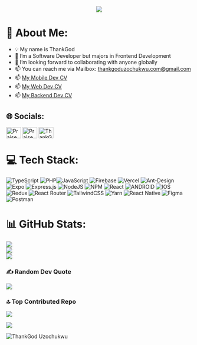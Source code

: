 <h1 align="center">
  <a href="https://git.io/typing-svg">
    <img src="https://readme-typing-svg.herokuapp.com/?lines=Hello!!,+👋;I'm+ThankGod;A+Software+Developer;lets+connect+and+build!&center=true&size=30&color=fe428e">
  </a>
</h1>

# 💫 About Me:
- 💡 My name is ThankGod
- 🌱 I’m a Software Developer but majors in Frontend Development
- 💞️ I’m looking forward to collaborating with anyone globally
- 📫 You can reach me via Mailbox: thankgoduzochukwu.com@gmail.com
- 📫 <a href="https://flowcv.com/resume/lnvi0stb21" target="_blank">My Mobile Dev CV</a>
- 📫 <a href="https://flowcv.com/resume/8mr5tqvdjkwd" target="_blank">My Web Dev CV</a>
- 📫 <a href="https://flowcv.com/resume/k7ah5ejpajq2" target="_blank">My Backend Dev CV</a>

## 🌐 Socials:

<p >
<a href="https://www.facebook.com/profile.php?id=100086218393511" target="blank">
  <img align="center" src="https://raw.githubusercontent.com/rahuldkjain/github-profile-readme-generator/master/src/images/icons/Social/facebook.svg" alt="Praise Ebuka" height="30" width="40" /></a>

<a href="https://www.linkedin.com/in/thankgod-uzochukwu/" target="blank">
  <img align="center" src="https://raw.githubusercontent.com/rahuldkjain/github-profile-readme-generator/master/src/images/icons/Social/linked-in-alt.svg" alt="Praise Ebuka" height="30" width="40" /></a>

<a href="https://twitter.com/therealteegee" target="blank">
  <img align="center" src="https://raw.githubusercontent.com/rahuldkjain/github-profile-readme-generator/master/src/images/icons/Social/twitter.svg" alt="ThankGod" height="30" width="40" /></a> 
</p>

# 💻 Tech Stack:
![TypeScript](https://img.shields.io/badge/typescript-%23007ACC.svg?style=for-the-badge&logo=typescript&logoColor=white) ![PHP](https://img.shields.io/badge/php-%23777BB4.svg?style=for-the-badge&logo=php&logoColor=white)![JavaScript](https://img.shields.io/badge/javascript-%23323330.svg?style=for-the-badge&logo=javascript&logoColor=%23F7DF1E) ![Firebase](https://img.shields.io/badge/firebase-%23039BE5.svg?style=for-the-badge&logo=firebase) ![Vercel](https://img.shields.io/badge/vercel-%23000000.svg?style=for-the-badge&logo=vercel&logoColor=white) ![Ant-Design](https://img.shields.io/badge/bootstrap-%23563D7C.svg?style=for-the-badge&logo=bootstrap&logoColor=white) ![Expo](https://img.shields.io/badge/expo-1C1E24?style=for-the-badge&logo=expo&logoColor=#D04A37) ![Express.js](https://img.shields.io/badge/Next-black?style=for-the-badge&logo=next.js&logoColor=white) ![NodeJS](https://img.shields.io/badge/node.js-6DA55F?style=for-the-badge&logo=node.js&logoColor=white) ![NPM](https://img.shields.io/badge/laravel-%23FF2D20.svg?style=for-the-badge&logo=laravel&logoColor=white) ![React](https://img.shields.io/badge/react-%2320232a.svg?style=for-the-badge&logo=react&logoColor=%2361DAFB) ![ANDROID](https://img.shields.io/badge/android-%2320232a.svg?style=for-the-badge&logo=android&logoColor=%a4c639) ![IOS](https://img.shields.io/badge/SASS-hotpink.svg?style=for-the-badge&logo=SASS&logoColor=white) ![Redux](https://img.shields.io/badge/redux-%23593d88.svg?style=for-the-badge&logo=redux&logoColor=white) ![React Router](https://img.shields.io/badge/React_Router-CA4245?style=for-the-badge&logo=react-router&logoColor=white) ![TailwindCSS](https://img.shields.io/badge/tailwindcss-%2338B2AC.svg?style=for-the-badge&logo=tailwind-css&logoColor=white) ![Yarn](https://img.shields.io/badge/yarn-%232C8EBB.svg?style=for-the-badge&logo=yarn&logoColor=white) ![React Native](https://img.shields.io/badge/react_native-%2320232a.svg?style=for-the-badge&logo=react&logoColor=%2361DAFB) ![Figma](https://img.shields.io/badge/figma-%23F24E1E.svg?style=for-the-badge&logo=figma&logoColor=white) ![Postman](https://img.shields.io/badge/Postman-FF6C37?style=for-the-badge&logo=postman&logoColor=white)
# 📊 GitHub Stats:
![](https://github-readme-stats.vercel.app/api?username=ThankGod-Uzochukwu&theme=dark&hide_border=false&include_all_commits=false&count_private=false)<br/>
![](https://github-readme-streak-stats.herokuapp.com/?user=ThankGod-Uzochukwu&theme=dark&hide_border=false)<br/>
![](https://github-readme-stats.vercel.app/api/top-langs/?username=ThankGod-Uzochukwu&theme=dark&hide_border=false&include_all_commits=false&count_private=false&layout=compact)

### ✍️ Random Dev Quote
![](https://quotes-github-readme.vercel.app/api?type=horizontal&theme=radical)

### 🔝 Top Contributed Repo
![](https://github-contributor-stats.vercel.app/api?username=ThankGod-Uzochukwu&limit=5&theme=radical&combine_all_yearly_contributions=true)

[![](https://visitcount.itsvg.in/api?id=ThankGod-Uzochukwu&icon=0&color=3)](https://visitcount.itsvg.in)


<p align="left"> <img src="https://komarev.com/ghpvc/?username=ThankGodUzochukwu&label=Profile%20views&color=fe428e&style=plastic" alt="ThankGod Uzochukwu" /></p>
